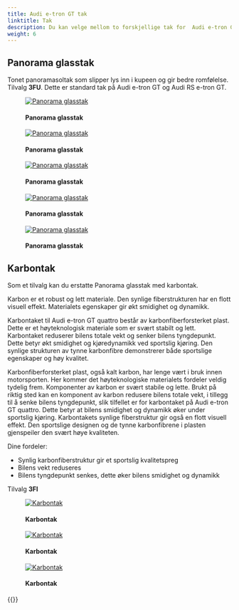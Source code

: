 ```yaml
---
title: Audi e-tron GT tak
linktitle: Tak
description: Du kan velge mellom to forskjellige tak for  Audi e-tron GT / Audi RS e-tron.
weight: 6
---
```

<!-- markdownlint-disable MD033 -->

## Panorama glasstak

Tonet panoramasoltak som slipper lys inn i kupeen og gir bedre romfølelse.
Tilvalg  **3FU**. Dette er standard tak på Audi e-tron GT og Audi RS e-tron GT.

<figure>
    <a href="https://media.electrichasgoneaudi.net/multimedia/models/e-tron-gt/exterior/roof/panoramic_roof_1.jpg">
        <img src="https://media.electrichasgoneaudi.net/multimedia/models/e-tron-gt/exterior/roof/panoramic_roof_1s.jpg" class="img-fluid" alt="Panorama glasstak" title="Panorama glasstak">
    </a>
    <figcaption><h4>Panorama glasstak</h4></figcaption>
</figure>

<figure>
    <a href="https://media.electrichasgoneaudi.net/multimedia/models/e-tron-gt/exterior/roof/panoramic_roof_2.jpg">
        <img src="https://media.electrichasgoneaudi.net/multimedia/models/e-tron-gt/exterior/roof/panoramic_roof_2s.jpg" class="img-fluid" alt="Panorama glasstak" title="Panorama glasstak">
    </a>
    <figcaption><h4>Panorama glasstak</h4></figcaption>
</figure>

<figure>
    <a href="https://media.electrichasgoneaudi.net/multimedia/models/e-tron-gt/exterior/roof/panoramic_roof_3.jpg">
        <img src="https://media.electrichasgoneaudi.net/multimedia/models/e-tron-gt/exterior/roof/panoramic_roof_3s.jpg" class="img-fluid" alt="Panorama glasstak" title="Panorama glasstak">
    </a>
    <figcaption><h4>Panorama glasstak</h4></figcaption>
</figure>

<figure>
    <a href="https://media.electrichasgoneaudi.net/multimedia/models/e-tron-gt/exterior/roof/panoramic_roof_4.jpg">
        <img src="https://media.electrichasgoneaudi.net/multimedia/models/e-tron-gt/exterior/roof/panoramic_roof_4s.jpg" class="img-fluid" alt="Panorama glasstak" title="Panorama glasstak">
    </a>
    <figcaption><h4>Panorama glasstak</h4></figcaption>
</figure>

<figure>
    <a href="https://media.electrichasgoneaudi.net/multimedia/models/e-tron-gt/exterior/roof/panoramic_roof_5.jpg">
        <img src="https://media.electrichasgoneaudi.net/multimedia/models/e-tron-gt/exterior/roof/panoramic_roof_5s.jpg" class="img-fluid" alt="Panorama glasstak" title="Panorama glasstak">
    </a>
    <figcaption><h4>Panorama glasstak</h4></figcaption>
</figure>

## Karbontak

Som et tilvalg kan du erstatte Panorama glasstak med karbontak.

Karbon er et robust og lett materiale. Den synlige fiberstrukturen har en flott visuell effekt. Materialets egenskaper gir økt
smidighet og dynamikk.

Karbontaket til Audi e-tron GT quattro består av karbonfiberforsterket plast. Dette er et høyteknologisk materiale som er
svært stabilt og lett. Karbontaket reduserer bilens totale vekt og senker bilens tyngdepunkt. Dette betyr økt smidighet og
kjøredynamikk ved sportslig kjøring. Den synlige strukturen av tynne karbonfibre demonstrerer både sportslige egenskaper
og høy kvalitet.

Karbonfiberforsterket plast, også kalt karbon, har lenge vært i bruk innen motorsporten. Her kommer det høyteknologiske
materialets fordeler veldig tydelig frem. Komponenter av karbon er svært stabile og lette. Brukt på riktig sted kan en 
komponent av karbon redusere bilens totale vekt, i tillegg til å senke bilens tyngdepunkt, slik tilfellet er for karbontaket på
Audi e-tron GT quattro. Dette betyr at bilens smidighet og dynamikk øker under sportslig kjøring. Karbontakets synlige
fiberstruktur gir også en flott visuell effekt. Den sportslige designen og de tynne karbonfibrene i plasten gjenspeiler den
svært høye kvaliteten.

Dine fordeler:

- Synlig karbonfiberstruktur gir et sportslig kvalitetspreg
- Bilens vekt reduseres
- Bilens tyngdepunkt senkes, dette øker bilens smidighet og dynamikk

Tilvalg **3FI**

<figure>
    <a href="https://media.electrichasgoneaudi.net/multimedia/models/e-tron-gt/exterior/roof/carbon_roof_1.jpg">
        <img src="https://media.electrichasgoneaudi.net/multimedia/models/e-tron-gt/exterior/roof/carbon_roof_1s.jpg" class="img-fluid" alt="Karbontak" title="Karbontak">
    </a>
    <figcaption><h4>Karbontak</h4></figcaption>
</figure>

<figure>
    <a href="https://media.electrichasgoneaudi.net/multimedia/models/e-tron-gt/exterior/roof/carbon_roof_2.jpg">
        <img src="https://media.electrichasgoneaudi.net/multimedia/models/e-tron-gt/exterior/roof/carbon_roof_2s.jpg" class="img-fluid" alt="Karbontak" title="Karbontak">
    </a>
    <figcaption><h4>Karbontak</h4></figcaption>
</figure>

<figure>
    <a href="https://media.electrichasgoneaudi.net/multimedia/models/e-tron-gt/exterior/roof/carbon_roof_3.jpg">
        <img src="https://media.electrichasgoneaudi.net/multimedia/models/e-tron-gt/exterior/roof/carbon_roof_3s.jpg" class="img-fluid" alt="Karbontak" title="Karbontak">
    </a>
    <figcaption><h4>Karbontak</h4></figcaption>
</figure>

{{<children description="true" />}}
